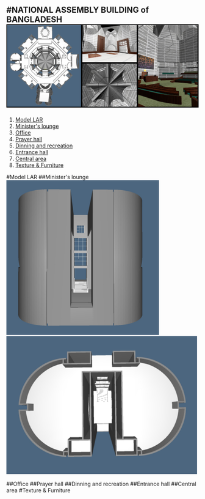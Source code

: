 #NATIONAL ASSEMBLY BUILDING of BANGLADESH
![banner](banner.jpg)
---
1. [Model LAR](#model-lar)
  1. [Minister's lounge](#ministers-lounge)
  2. [Office](#office)
  3. [Prayer hall](#prayer-hall)
  4. [Dinning and recreation](#dinning-and-recreation)
  5. [Entrance hall](#entrance-hall)
  6. [Central area](#central-area)
2. [Texture & Furniture](#texture--furniture)

#Model LAR
##Minister's lounge
<img src="alloggi front.jpg" width=400/><img src="alloggi top.jpg" width=500/>

##Office
##Prayer hall
##Dinning and recreation
##Entrance hall
##Central area
#Texture & Furniture
